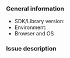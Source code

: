 ### General information

* SDK/Library version: <!-- Example: 1.2.3 -->
* Environment: <!-- Is this issue in Sandbox or Production? -->
* Browser and OS <!-- Example: Chrome 56.0.2924.87 (64-bit) on MacOS 10.12.3 -->

### Issue description

<!-- To help us quickly reproduce your issue, include as many details as possible, such as logs, steps to reproduce, and so on.  If the issue reports a new feature, follow the [user story](https://en.wikipedia.org/wiki/User_story) format to clearly describe the use case. -->

<!-- NOTE: Please do not open an issue for translation requests for new languages. We support the same languages that are supported by PayPal, and have a dedicated localization team to provide the translations.

If there is an error in a specific translation, you may open an issue here and we will escalate it to the localization team.-->